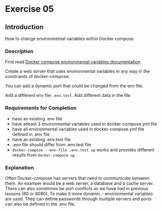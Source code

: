 # Exercise 05

## Introduction

How to change environmental variables within Docker compose

### Description

First read [Docker compose environmental variables documentation](https://docs.docker.com/compose/environment-variables/)

Create a web server that uses environmental variables in any way in the constraints of docker-compose.

You can add a dynamic port that could be changed from the env file. 

Add a different env file `.env.test`. Add different data in the file

### Requirements for Completion

- have an existing .env file
- have atleast 3 environmental variables used in docker-compose.yml file
- have all environmental variables used in docker-compose.yml file defined in .env file
- have an existing .env.test file
- .env file should differ from .env.test file
- `docker-compose --env-file .env.test up` works and provides different results from `docker-compose up`

### Explanation

Often Docker-compose has servers that need to communicate between them. An example would be a web server, a database and a cache server.
There can also sometimes be port conflicts as we have had in previous lessons (80 or 8080). 
To make it more dynamic - environmental variables are used. They can define passwords through multiple servers and ports can also be defined in the .env file. 

